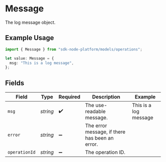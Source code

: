 # Message

The log message object.

## Example Usage

```typescript
import { Message } from "sdk-node-platform/models/operations";

let value: Message = {
  msg: "This is a log message",
};
```

## Fields

| Field                                          | Type                                           | Required                                       | Description                                    | Example                                        |
| ---------------------------------------------- | ---------------------------------------------- | ---------------------------------------------- | ---------------------------------------------- | ---------------------------------------------- |
| `msg`                                          | *string*                                       | :heavy_check_mark:                             | The use-readable message.                      | This is a log message                          |
| `error`                                        | *string*                                       | :heavy_minus_sign:                             | The error message, if there has been an error. |                                                |
| `operationId`                                  | *string*                                       | :heavy_minus_sign:                             | The operation ID.                              |                                                |